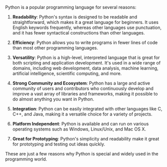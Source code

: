 Python is a popular programming language for several reasons:

1. **Readability**: Python's syntax is designed to be readable and straightforward, which makes it a great language for beginners. It uses English keywords frequently, whereas other languages use punctuation, and it has fewer syntactical constructions than other languages.

2. **Efficiency**: Python allows you to write programs in fewer lines of code than most other programming languages.

3. **Versatility**: Python is a high-level, interpreted language that is great for both scripting and application development. It's used in a wide range of domains, including web development, data analysis, machine learning, artificial intelligence, scientific computing, and more.

4. **Strong Community and Ecosystem**: Python has a large and active community of users and contributors who continuously develop and improve a vast array of libraries and frameworks, making it possible to do almost anything you want in Python.

5. **Integration**: Python can be easily integrated with other languages like C, C++, and Java, making it a versatile choice for a variety of projects.

6. **Platform Independent**: Python is available and can run on various operating systems such as Windows, Linux/Unix, and Mac OS X.

7. **Great for Prototyping**: Python's simplicity and readability make it great for prototyping and testing out ideas quickly.

These are just a few reasons why Python is special and widely used in the programming world.